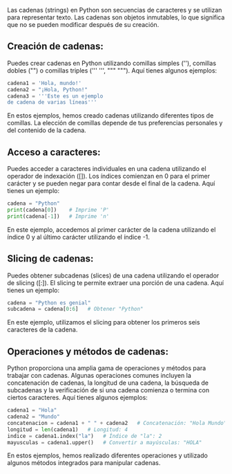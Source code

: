 Las cadenas (strings) en Python son secuencias de caracteres y se utilizan para representar texto. Las cadenas son objetos inmutables, lo que significa que no se pueden modificar después de su creación.

## Creación de cadenas:
Puedes crear cadenas en Python utilizando comillas simples (''), comillas dobles ("") o comillas triples (''' ''', """ """). Aquí tienes algunos ejemplos:

```python
cadena1 = 'Hola, mundo!'
cadena2 = "¡Hola, Python!"
cadena3 = '''Este es un ejemplo
de cadena de varias líneas'''
```

En estos ejemplos, hemos creado cadenas utilizando diferentes tipos de comillas. La elección de comillas depende de tus preferencias personales y del contenido de la cadena.

## Acceso a caracteres:
Puedes acceder a caracteres individuales en una cadena utilizando el operador de indexación ([]). Los índices comienzan en 0 para el primer carácter y se pueden negar para contar desde el final de la cadena. Aquí tienes un ejemplo:

```python
cadena = "Python"
print(cadena[0])    # Imprime 'P'
print(cadena[-1])   # Imprime 'n'
```

En este ejemplo, accedemos al primer carácter de la cadena utilizando el índice 0 y al último carácter utilizando el índice -1.

## Slicing de cadenas:
Puedes obtener subcadenas (slices) de una cadena utilizando el operador de slicing ([:]). El slicing te permite extraer una porción de una cadena. Aquí tienes un ejemplo:

```python
cadena = "Python es genial"
subcadena = cadena[0:6]   # Obtener "Python"
```

En este ejemplo, utilizamos el slicing para obtener los primeros seis caracteres de la cadena.

## Operaciones y métodos de cadenas:
Python proporciona una amplia gama de operaciones y métodos para trabajar con cadenas. Algunas operaciones comunes incluyen la concatenación de cadenas, la longitud de una cadena, la búsqueda de subcadenas y la verificación de si una cadena comienza o termina con ciertos caracteres. Aquí tienes algunos ejemplos:

```python
cadena1 = "Hola"
cadena2 = "Mundo"
concatenacion = cadena1 + " " + cadena2   # Concatenación: "Hola Mundo"
longitud = len(cadena1)   # Longitud: 4
indice = cadena1.index("la")   # Índice de "la": 2
mayusculas = cadena1.upper()   # Convertir a mayúsculas: "HOLA"
```

En estos ejemplos, hemos realizado diferentes operaciones y utilizado algunos métodos integrados para manipular cadenas.